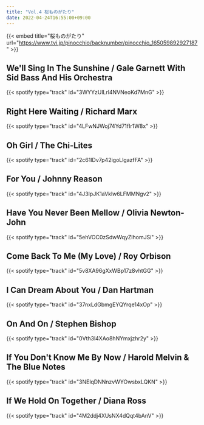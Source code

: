 ```yaml
---
title: "Vol.4 桜ものがたり"
date: 2022-04-24T16:55:00+09:00
---
```


{{< embed title="桜ものがたり" url="https://www.tvi.jp/pinocchio/backnumber/pinocchio_165059892927187" >}}

## We'll Sing In The Sunshine / Gale Garnett With Sid Bass And His Orchestra
{{< spotify type="track" id="3WYYzUlLrl4NVNeoKd7MnG" >}}

## Right Here Waiting / Richard Marx
{{< spotify type="track" id="4LFwNJWoj74Yd71fIr1W8x" >}}

## Oh Girl / The Chi-Lites
{{< spotify type="track" id="2c61lDv7p42igoLlgazfFA" >}}

## For You / Johnny Reason
{{< spotify type="track" id="4J3IpJK1aVklw6LFMMNgv2" >}}

## Have You Never Been Mellow / Olivia Newton-John
{{< spotify type="track" id="5ehVOC0zSdwWqyZlhomJSi" >}}

## Come Back To Me (My Love) / Roy Orbison
{{< spotify type="track" id="5v8XA96gXxWBp17z8vhtGG" >}}

## I Can Dream About You / Dan Hartman
{{< spotify type="track" id="37nxLdGbmgEYQYrqe14xOp" >}}

## On And On / Stephen Bishop
{{< spotify type="track" id="0Vth3l4XAo8hNYmxjzhr2y" >}}

## If You Don't Know Me By Now / Harold Melvin & The Blue Notes
{{< spotify type="track" id="3NElqDNNnzvWYOwsbxLQKN" >}}

## If We Hold On Together / Diana Ross
{{< spotify type="track" id="4M2ddj4XUsNX4dQqt4bAnV" >}}
